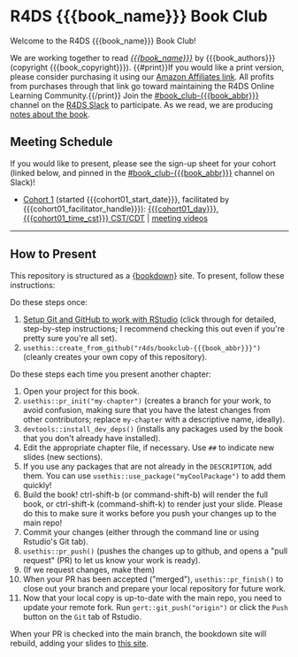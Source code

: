 # R4DS {{{book_name}}} Book Club

Welcome to the R4DS {{{book_name}}} Book Club!

We are working together to read [_{{{book_name}}}_]({{{book_url}}}) by {{{book_authors}}} (copyright {{{book_copyright}}}).
{{#print}}If you would like a print version, please consider purchasing it using our [Amazon Affiliates link]({{{print_url}}}). All profits from purchases through that link go toward maintaining the R4DS Online Learning Community.{{/print}}
Join the [#book_club-{{{book_abbr}}}](https://rfordatascience.slack.com/archives/{{{book_channel_id}}}) channel on the [R4DS Slack](https://r4ds.io/join) to participate.
As we read, we are producing [notes about the book](https://r4ds.io/{{{book_abbr}}}).

## Meeting Schedule

If you would like to present, please see the sign-up sheet for your cohort (linked below, and pinned in the [#book_club-{{{book_abbr}}}](https://rfordatascience.slack.com/archives/{{{book_channel_id}}}) channel on Slack)!

- [Cohort 1]({{{cohort01_signup_url}}}) (started {{{cohort01_start_date}}}, facilitated by {{{cohort01_facilitator_handle}}}): [{{{cohort01_day}}}, {{{cohort01_time_cst}}} CST/CDT]({{{cohort01_timeanddate_url}}}) | [meeting videos]({{{cohort01_youtube}}})

<hr>


## How to Present

This repository is structured as a [{bookdown}](https://CRAN.R-project.org/package=bookdown) site.
To present, follow these instructions:

Do these steps once:

1. [Setup Git and GitHub to work with RStudio](https://github.com/r4ds/bookclub-setup) (click through for detailed, step-by-step instructions; I recommend checking this out even if you're pretty sure you're all set).
2. `usethis::create_from_github("r4ds/bookclub-{{{book_abbr}}}")` (cleanly creates your own copy of this repository).

Do these steps each time you present another chapter:

1. Open your project for this book.
2. `usethis::pr_init("my-chapter")` (creates a branch for your work, to avoid confusion, making sure that you have the latest changes from other contributors; replace `my-chapter` with a descriptive name, ideally).
3. `devtools::install_dev_deps()` (installs any packages used by the book that you don't already have installed).
4. Edit the appropriate chapter file, if necessary. Use `##` to indicate new slides (new sections).
5. If you use any packages that are not already in the `DESCRIPTION`, add them. You can use `usethis::use_package("myCoolPackage")` to add them quickly!
6. Build the book! ctrl-shift-b (or command-shift-b) will render the full book, or ctrl-shift-k (command-shift-k) to render just your slide. Please do this to make sure it works before you push your changes up to the main repo!
7. Commit your changes (either through the command line or using Rstudio's Git tab).
8. `usethis::pr_push()` (pushes the changes up to github, and opens a "pull request" (PR) to let us know your work is ready).
9. (If we request changes, make them)
10. When your PR has been accepted ("merged"), `usethis::pr_finish()` to close out your branch and prepare your local repository for future work.
11. Now that your local copy is up-to-date with the main repo, you need to update your remote fork. Run `gert::git_push("origin")` or click the `Push` button on the `Git` tab of Rstudio.

When your PR is checked into the main branch, the bookdown site will rebuild, adding your slides to [this site](https://r4ds.io/{{{book_abbr}}}).

